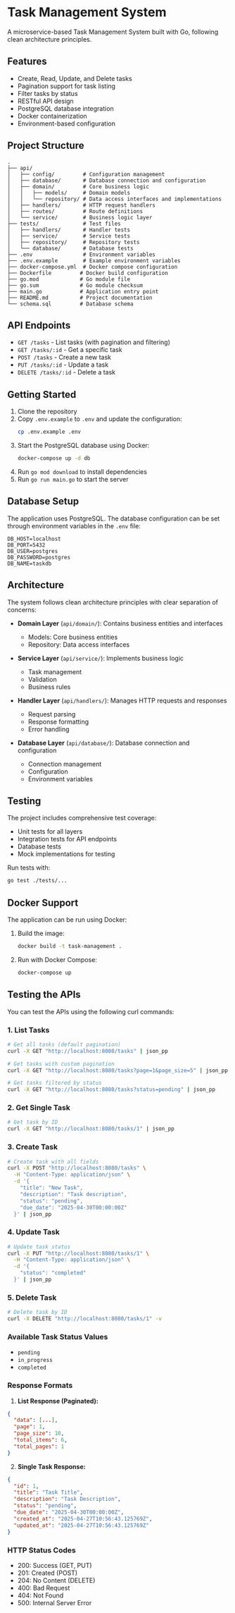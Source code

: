# Task Management System

A microservice-based Task Management System built with Go, following clean architecture principles.

## Features

- Create, Read, Update, and Delete tasks
- Pagination support for task listing
- Filter tasks by status
- RESTful API design
- PostgreSQL database integration
- Docker containerization
- Environment-based configuration

## Project Structure

```
.
├── api/
│   ├── config/         # Configuration management
│   ├── database/       # Database connection and configuration
│   ├── domain/         # Core business logic
│   │   ├── models/     # Domain models
│   │   └── repository/ # Data access interfaces and implementations
│   ├── handlers/       # HTTP request handlers
│   ├── routes/         # Route definitions
│   └── service/        # Business logic layer
├── tests/              # Test files
│   ├── handlers/       # Handler tests
│   ├── service/        # Service tests
│   ├── repository/     # Repository tests
│   └── database/       # Database tests
├── .env                # Environment variables
├── .env.example        # Example environment variables
├── docker-compose.yml  # Docker compose configuration
├── Dockerfile         # Docker build configuration
├── go.mod             # Go module file
├── go.sum             # Go module checksum
├── main.go            # Application entry point
├── README.md          # Project documentation
└── schema.sql         # Database schema
```

## API Endpoints

- `GET /tasks` - List tasks (with pagination and filtering)
- `GET /tasks/:id` - Get a specific task
- `POST /tasks` - Create a new task
- `PUT /tasks/:id` - Update a task
- `DELETE /tasks/:id` - Delete a task

## Getting Started

1. Clone the repository
2. Copy `.env.example` to `.env` and update the configuration:
   ```bash
   cp .env.example .env
   ```
3. Start the PostgreSQL database using Docker:
   ```bash
   docker-compose up -d db
   ```
4. Run `go mod download` to install dependencies
5. Run `go run main.go` to start the server

## Database Setup

The application uses PostgreSQL. The database configuration can be set through environment variables in the `.env` file:

```env
DB_HOST=localhost
DB_PORT=5432
DB_USER=postgres
DB_PASSWORD=postgres
DB_NAME=taskdb
```

## Architecture

The system follows clean architecture principles with clear separation of concerns:

- **Domain Layer** (`api/domain/`): Contains business entities and interfaces
  - Models: Core business entities
  - Repository: Data access interfaces

- **Service Layer** (`api/service/`): Implements business logic
  - Task management
  - Validation
  - Business rules

- **Handler Layer** (`api/handlers/`): Manages HTTP requests and responses
  - Request parsing
  - Response formatting
  - Error handling

- **Database Layer** (`api/database/`): Database connection and configuration
  - Connection management
  - Configuration
  - Environment variables

## Testing

The project includes comprehensive test coverage:

- Unit tests for all layers
- Integration tests for API endpoints
- Database tests
- Mock implementations for testing

Run tests with:
```bash
go test ./tests/...
```

## Docker Support

The application can be run using Docker:

1. Build the image:
   ```bash
   docker build -t task-management .
   ```

2. Run with Docker Compose:
   ```bash
   docker-compose up
   ```

## Testing the APIs

You can test the APIs using the following curl commands:

### 1. List Tasks
```bash
# Get all tasks (default pagination)
curl -X GET "http://localhost:8080/tasks" | json_pp

# Get tasks with custom pagination
curl -X GET "http://localhost:8080/tasks?page=1&page_size=5" | json_pp

# Get tasks filtered by status
curl -X GET "http://localhost:8080/tasks?status=pending" | json_pp
```

### 2. Get Single Task
```bash
# Get task by ID
curl -X GET "http://localhost:8080/tasks/1" | json_pp
```

### 3. Create Task
```bash
# Create task with all fields
curl -X POST "http://localhost:8080/tasks" \
  -H "Content-Type: application/json" \
  -d '{
    "title": "New Task",
    "description": "Task description",
    "status": "pending",
    "due_date": "2025-04-30T00:00:00Z"
  }' | json_pp
```

### 4. Update Task
```bash
# Update task status
curl -X PUT "http://localhost:8080/tasks/1" \
  -H "Content-Type: application/json" \
  -d '{
    "status": "completed"
  }' | json_pp
```

### 5. Delete Task
```bash
# Delete task by ID
curl -X DELETE "http://localhost:8080/tasks/1" -v
```

### Available Task Status Values
- `pending`
- `in_progress`
- `completed`

### Response Formats

1. **List Response (Paginated):**
```json
{
  "data": [...],
  "page": 1,
  "page_size": 10,
  "total_items": 6,
  "total_pages": 1
}
```

2. **Single Task Response:**
```json
{
  "id": 1,
  "title": "Task Title",
  "description": "Task Description",
  "status": "pending",
  "due_date": "2025-04-30T00:00:00Z",
  "created_at": "2025-04-27T10:56:43.125769Z",
  "updated_at": "2025-04-27T10:56:43.125769Z"
}
```

### HTTP Status Codes
- 200: Success (GET, PUT)
- 201: Created (POST)
- 204: No Content (DELETE)
- 400: Bad Request
- 404: Not Found
- 500: Internal Server Error 